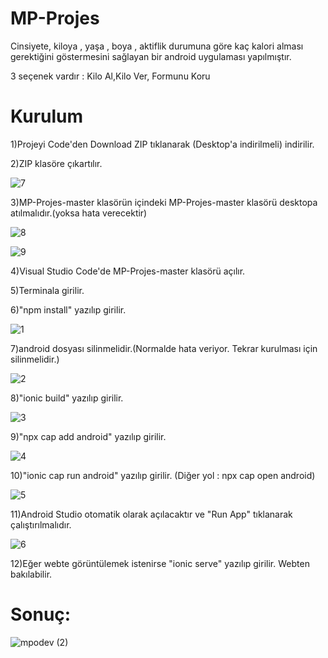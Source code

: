 # MP-Projes

Cinsiyete, kiloya , yaşa , boya , aktiflik durumuna göre kaç kalori alması gerektiğini göstermesini sağlayan bir android uygulaması yapılmıştır.

3 seçenek vardır : Kilo Al,Kilo Ver, Formunu Koru

# Kurulum 

1)Projeyi Code'den Download ZIP tıklanarak (Desktop'a indirilmeli) indirilir.

2)ZIP klasöre çıkartılır.

![7](https://user-images.githubusercontent.com/49499843/105209710-2ec8df80-5b5b-11eb-8eb9-8d9020ed7e94.jpg)

3)MP-Projes-master klasörün içindeki MP-Projes-master klasörü desktopa atılmalıdır.(yoksa hata verecektir)

![8](https://user-images.githubusercontent.com/49499843/105209927-718ab780-5b5b-11eb-9713-fcd67e8012d1.jpg)

![9](https://user-images.githubusercontent.com/49499843/105209976-81a29700-5b5b-11eb-8f31-80d20f79e707.jpg)

4)Visual Studio Code'de MP-Projes-master klasörü açılır.

5)Terminala girilir.

6)"npm install" yazılıp girilir.

![1](https://user-images.githubusercontent.com/49499843/104853320-149bc100-5911-11eb-818d-387052fa5749.jpg)

7)android dosyası silinmelidir.(Normalde hata veriyor. Tekrar kurulması için silinmelidir.)

![2](https://user-images.githubusercontent.com/49499843/104853345-490f7d00-5911-11eb-8da1-03cc6d5495ae.jpg)

8)"ionic build" yazılıp girilir.

![3](https://user-images.githubusercontent.com/49499843/104853388-90960900-5911-11eb-832d-36c334754c2c.jpg)

9)"npx cap add android" yazılıp girilir.

![4](https://user-images.githubusercontent.com/49499843/104853411-b58a7c00-5911-11eb-8168-2891d317d63c.jpg)

10)"ionic cap run android" yazılıp girilir. (Diğer yol : npx cap open android)

![5](https://user-images.githubusercontent.com/49499843/104853441-eec2ec00-5911-11eb-97a2-cd8d9716bdd9.jpg)

11)Android Studio otomatik olarak açılacaktır ve "Run App" tıklanarak çalıştırılmalıdır.

![6](https://user-images.githubusercontent.com/49499843/104853473-2df13d00-5912-11eb-9937-8d39849415f1.jpg)

12)Eğer webte görüntülemek istenirse "ionic serve" yazılıp girilir. Webten bakılabilir.

# Sonuç:

![mpodev (2)](https://user-images.githubusercontent.com/49499843/104854212-888c9800-5916-11eb-84d1-9d68c6c43a3a.gif)




